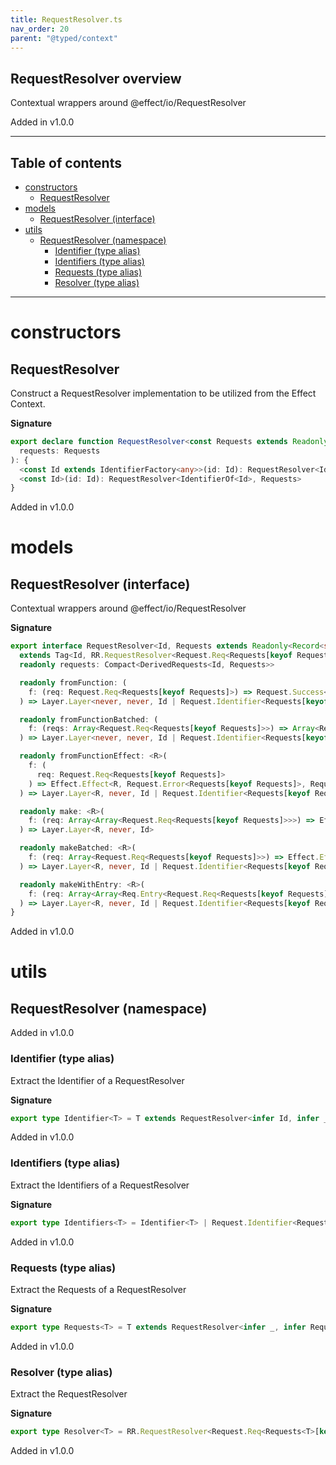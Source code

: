 ```yaml
---
title: RequestResolver.ts
nav_order: 20
parent: "@typed/context"
---
```


## RequestResolver overview

Contextual wrappers around @effect/io/RequestResolver

Added in v1.0.0

---

<h2 class="text-delta">Table of contents</h2>

- [constructors](#constructors)
  - [RequestResolver](#requestresolver)
- [models](#models)
  - [RequestResolver (interface)](#requestresolver-interface)
- [utils](#utils)
  - [RequestResolver (namespace)](#requestresolver-namespace)
    - [Identifier (type alias)](#identifier-type-alias)
    - [Identifiers (type alias)](#identifiers-type-alias)
    - [Requests (type alias)](#requests-type-alias)
    - [Resolver (type alias)](#resolver-type-alias)

---

# constructors

## RequestResolver

Construct a RequestResolver implementation to be utilized from the Effect Context.

**Signature**

```ts
export declare function RequestResolver<const Requests extends Readonly<Record<string, Request<any, any, any>>>>(
  requests: Requests
): {
  <const Id extends IdentifierFactory<any>>(id: Id): RequestResolver<IdentifierOf<Id>, Requests>
  <const Id>(id: Id): RequestResolver<IdentifierOf<Id>, Requests>
}
```

Added in v1.0.0

# models

## RequestResolver (interface)

Contextual wrappers around @effect/io/RequestResolver

**Signature**

```ts
export interface RequestResolver<Id, Requests extends Readonly<Record<string, Request<any, any, any>>>>
  extends Tag<Id, RR.RequestResolver<Request.Req<Requests[keyof Requests]>>> {
  readonly requests: Compact<DerivedRequests<Id, Requests>>

  readonly fromFunction: (
    f: (req: Request.Req<Requests[keyof Requests]>) => Request.Success<Requests[keyof Requests]>
  ) => Layer.Layer<never, never, Id | Request.Identifier<Requests[keyof Requests]>>

  readonly fromFunctionBatched: (
    f: (reqs: Array<Request.Req<Requests[keyof Requests]>>) => Array<Request.Success<Requests[keyof Requests]>>
  ) => Layer.Layer<never, never, Id | Request.Identifier<Requests[keyof Requests]>>

  readonly fromFunctionEffect: <R>(
    f: (
      req: Request.Req<Requests[keyof Requests]>
    ) => Effect.Effect<R, Request.Error<Requests[keyof Requests]>, Request.Success<Requests[keyof Requests]>>
  ) => Layer.Layer<R, never, Id | Request.Identifier<Requests[keyof Requests]>>

  readonly make: <R>(
    f: (req: Array<Array<Request.Req<Requests[keyof Requests]>>>) => Effect.Effect<R, never, void>
  ) => Layer.Layer<R, never, Id>

  readonly makeBatched: <R>(
    f: (req: Array<Request.Req<Requests[keyof Requests]>>) => Effect.Effect<R, never, void>
  ) => Layer.Layer<R, never, Id | Request.Identifier<Requests[keyof Requests]>>

  readonly makeWithEntry: <R>(
    f: (req: Array<Array<Req.Entry<Request.Req<Requests[keyof Requests]>>>>) => Effect.Effect<R, never, void>
  ) => Layer.Layer<R, never, Id | Request.Identifier<Requests[keyof Requests]>>
}
```

Added in v1.0.0

# utils

## RequestResolver (namespace)

Added in v1.0.0

### Identifier (type alias)

Extract the Identifier of a RequestResolver

**Signature**

```ts
export type Identifier<T> = T extends RequestResolver<infer Id, infer _> ? Id : never
```

Added in v1.0.0

### Identifiers (type alias)

Extract the Identifiers of a RequestResolver

**Signature**

```ts
export type Identifiers<T> = Identifier<T> | Request.Identifier<Requests<T>>
```

Added in v1.0.0

### Requests (type alias)

Extract the Requests of a RequestResolver

**Signature**

```ts
export type Requests<T> = T extends RequestResolver<infer _, infer Requests> ? Requests : never
```

Added in v1.0.0

### Resolver (type alias)

Extract the RequestResolver

**Signature**

```ts
export type Resolver<T> = RR.RequestResolver<Request.Req<Requests<T>[keyof Requests<T>]>, Identifiers<T>>
```

Added in v1.0.0
